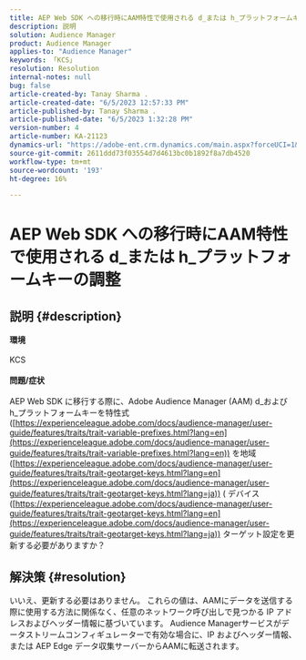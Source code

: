 ```yaml
---
title: AEP Web SDK への移行時にAAM特性で使用される d_または h_プラットフォームキーの調整
description: 説明
solution: Audience Manager
product: Audience Manager
applies-to: "Audience Manager"
keywords: 「KCS」
resolution: Resolution
internal-notes: null
bug: false
article-created-by: Tanay Sharma .
article-created-date: "6/5/2023 12:57:33 PM"
article-published-by: Tanay Sharma .
article-published-date: "6/5/2023 1:32:28 PM"
version-number: 4
article-number: KA-21123
dynamics-url: "https://adobe-ent.crm.dynamics.com/main.aspx?forceUCI=1&pagetype=entityrecord&etn=knowledgearticle&id=8d59a684-a003-ee11-8f6e-6045bd0065b6"
source-git-commit: 2611ddd73f03554d7d4613bc0b1892f8a7db4520
workflow-type: tm+mt
source-wordcount: '193'
ht-degree: 16%

---
```


# AEP Web SDK への移行時にAAM特性で使用される d_または h_プラットフォームキーの調整

## 説明 {#description}

<b>環境</b><br><br>KCS<br><br><b>問題/症状</b><br><br>AEP Web SDK に移行する際に、Adobe Audience Manager (AAM) d_および h_プラットフォームキーを特性式 ([https://experienceleague.adobe.com/docs/audience-manager/user-guide/features/traits/trait-variable-prefixes.html?lang=en](https://experienceleague.adobe.com/docs/audience-manager/user-guide/features/traits/trait-variable-prefixes.html?lang=en)) を地域 ([https://experienceleague.adobe.com/docs/audience-manager/user-guide/features/traits/trait-geotarget-keys.html?lang=en](https://experienceleague.adobe.com/docs/audience-manager/user-guide/features/traits/trait-geotarget-keys.html?lang=ja)) ( デバイス ([https://experienceleague.adobe.com/docs/audience-manager/user-guide/features/traits/trait-geotarget-keys.html?lang=en](https://experienceleague.adobe.com/docs/audience-manager/user-guide/features/traits/trait-geotarget-keys.html?lang=ja)) ターゲット設定を更新する必要がありますか？<br>

## 解決策 {#resolution}


いいえ、更新する必要はありません。 これらの値は、AAMにデータを送信する際に使用する方法に関係なく、任意のネットワーク呼び出しで見つかる IP アドレスおよびヘッダー情報に基づいています。 Audience Managerサービスがデータストリームコンフィギュレーターで有効な場合に、IP およびヘッダー情報、または AEP Edge データ収集サーバーからAAMに転送されます。

